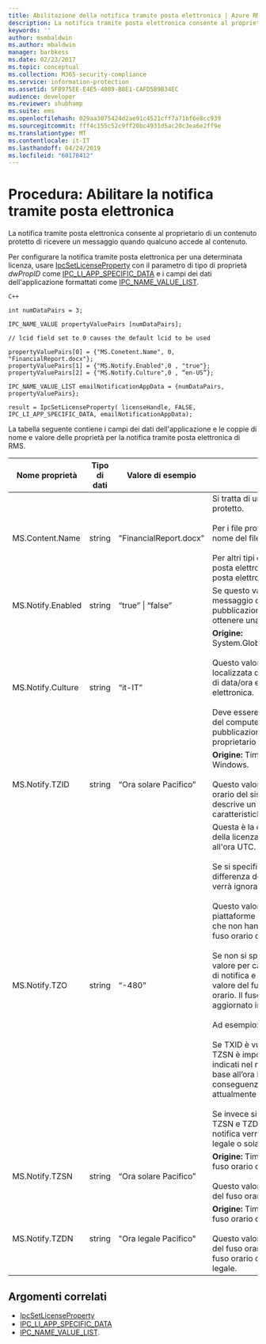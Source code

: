 ```yaml
---
title: Abilitazione della notifica tramite posta elettronica | Azure RMS
description: La notifica tramite posta elettronica consente al proprietario di un contenuto protetto di ricevere un messaggio quando qualcuno accede al contenuto.
keywords: ''
author: msmbaldwin
ms.author: mbaldwin
manager: barbkess
ms.date: 02/23/2017
ms.topic: conceptual
ms.collection: M365-security-compliance
ms.service: information-protection
ms.assetid: 5FB975EE-E4E5-4089-B8E1-CAFD5B9B34EC
audience: developer
ms.reviewer: shubhamp
ms.suite: ems
ms.openlocfilehash: 029aa3075424d2ae91c4521cff7a71bf6e8cc939
ms.sourcegitcommit: fff4c155c52c9ff20bc4931d5ac20c3ea6e2ff9e
ms.translationtype: MT
ms.contentlocale: it-IT
ms.lasthandoff: 04/24/2019
ms.locfileid: "60178412"
---
```

# <a name="how-to-enable-email-notification"></a>Procedura: Abilitare la notifica tramite posta elettronica

La notifica tramite posta elettronica consente al proprietario di un contenuto protetto di ricevere un messaggio quando qualcuno accede al contenuto.

Per configurare la notifica tramite posta elettronica per una determinata licenza, usare [IpcSetLicenseProperty](https://msdn.microsoft.com/library/hh535271.aspx) con il parametro di tipo di proprietà *dwPropID* come [IPC\_LI\_APP\_SPECIFIC\_DATA](https://msdn.microsoft.com/library/hh535287.aspx) e i campi dei dati dell'applicazione formattati come [IPC\_NAME\_VALUE\_LIST](https://msdn.microsoft.com/library/hh535277.aspx).

    C++

    int numDataPairs = 3;

    IPC_NAME_VALUE propertyValuePairs [numDataPairs];

    // lcid field set to 0 causes the default lcid to be used

    propertyValuePairs[0] = {"MS.Conetent.Name", 0, "FinancialReport.docx"};
    propertyValuePairs[1] = {"MS.Notify.Enabled",0 , "true"};
    propertyValuePairs[2] = {"MS.Notify.Culture",0 , “en-US”};

    IPC_NAME_VALUE_LIST emailNotificationAppData = {numDataPairs, propertyValuePairs};

    result = IpcSetLicenseProperty( licenseHandle, FALSE, IPC_LI_APP_SPECIFIC_DATA, emailNotificationAppData);


La tabella seguente contiene i campi dei dati dell'applicazione e le coppie di nome e valore delle proprietà per la notifica tramite posta elettronica di RMS.


|Nome proprietà | Tipo di dati | Valore di esempio | Note |
|--------------|-----------|---------------|-------|
|MS.Content.Name|string|"FinancialReport.docx"|Si tratta di un identificatore associato al contenuto protetto.<br><br> Per i file protetti questo valore deve corrispondere al nome del file senza alcuna informazione sul percorso.<br><br> Per altri tipi di contenuto, ad esempio un messaggio di posta elettronica, può essere l'oggetto del messaggio di posta elettronica o può essere vuoto.|
|MS.Notify.Enabled|string|“true” &#124; “false”|Se questo valore è impostato su "true", verrà inviato un messaggio di notifica al proprietario della licenza di pubblicazione quando qualcuno ne tenta l’utilizzo per ottenere una licenza con l’utente finale.|
|MS.Notify.Culture|string|“it-IT”| **Origine:** System.Globalization.CultureInfo.CurrentUICulture.Name <br><br>Questo valore viene utilizzato per determinare la lingua localizzata del messaggio di notifica e la formattazione di data/ora e numeri da usare nel messaggio di posta elettronica.<br><br>Deve essere impostato in base alle impostazioni utente del computer in cui viene creata la licenza di pubblicazione o in base alla lingua preferita del proprietario della licenza di pubblicazione.|
|MS.Notify.TZID|string|“Ora solare Pacifico”|**Origine:** TimeZoneInfo.Local.Id - ID fuso orario di Windows.<br><br>Questo valore corrisponde all'identificatore del fuso orario del sistema operativo Microsoft Windows che descrive un particolare fuso orario e le relative caratteristiche.|
|MS.Notify.TZO|string|“-480”|Questa è la differenza del fuso orario del proprietario della licenza di pubblicazione in termini di minuti rispetto all'ora UTC.<br><br>Se si specifica un valore TZID valido, verrà utilizzata la differenza del fuso orario specificato e questo valore verrà ignorato.<br><br>Questo valore verrà molto probabilmente usato da piattaforme di pubblicazione non basate su Windows che non hanno accesso all'elenco dei valori di ID del fuso orario del sistema operativo Windows.<br><br>Se non si specifica un valore TZID, verrà usato questo valore per calcolare la differenza di orario nei messaggi di notifica e il valore TZSN (indipendentemente dal valore del fuso orario) per indicare il nome del fuso orario. Il fuso orario sarà quindi fisso e non verrà aggiornato in caso di applicazione dell’ora legale.<br><br>Ad esempio:<br><br>Se TXID è vuoto, TZ0 è impostato su "-420" e il valore TZSN è impostato su "Ora legale Pacifico", tutti i valori indicati nel messaggio di notifica verranno regolati in base all’ora legale del Pacifico e verranno visualizzati di conseguenza anche se l'ora legale non è più attualmente in vigore.<br><br>Se invece si specifica un TZID insieme a entrambi i valori TZSN e TZDN, gli orari specificati nel messaggio di notifica verranno regolati e visualizzati in base all’ora legale o solare in vigore.|
|MS.Notify.TZSN|string|“Ora solare Pacifico”|**Origine:** TimeZoneInfo.Local.StandardName - Nome del fuso orario ora solare.<br><br>Questo valore deve corrispondere al nome localizzato del fuso orario ora solare.|
|MS.Notify.TZDN|string|"Ora legale Pacifico"|**Origine:** TimeZoneInfo.Local.DaylightName - Nome del fuso orario ora legale.<br><br>Questo valore deve corrispondere al nome localizzato del fuso orario ora legale. Può essere uguale al nome del fuso orario ora solare se il fuso orario non supporta l'ora legale.|

## <a name="related-topics"></a>Argomenti correlati

- [IpcSetLicenseProperty](https://msdn.microsoft.com/library/hh535271.aspx)
- [IPC\_LI\_APP\_SPECIFIC\_DATA](https://msdn.microsoft.com/library/hh535287.aspx)
- [IPC\_NAME\_VALUE\_LIST](https://msdn.microsoft.com/library/hh535277.aspx).
